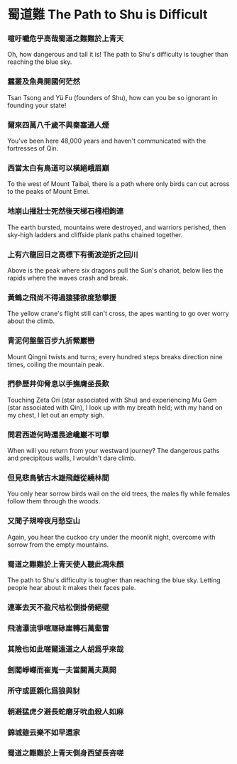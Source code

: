 # 蜀道難 The Path to Shu is Difficult

### 噫吁嚱危乎高哉蜀道之難難於上青天

Oh, how dangerous and tall it is! The path to Shu's difficulty is tougher than reaching the blue sky.

### 蠶叢及魚鳧開國何茫然

Tsan Tsong and Yü Fu (founders of Shu), how can you be so ignorant in founding your state!

### 爾來四萬八千歲不與秦塞通人煙

You've been here 48,000 years and haven't communicated with the fortresses of Qin.

### 西當太白有鳥道可以橫絕峨眉巔

To the west of Mount Taibai, there is a path where only birds can cut across to the peaks of Mount Emei.

### 地崩山摧壯士死然後天梯石棧相鉤連

The earth bursted, mountains were destroyed, and warriors perished, then sky-high ladders and cliffside plank paths chained together.

### 上有六龍回日之高標下有衝波逆折之回川

Above is the peak where six dragons pull the Sun's chariot, below lies the rapids where the waves crash and break.

### 黃鶴之飛尚不得過猿猱欲度愁攀援

The yellow crane's flight still can't cross, the apes wanting to go over worry about the climb.

### 青泥何盤盤百步九折縈巖巒

Mount Qingni twists and turns; every hundred steps breaks direction nine times, coiling the mountain peak.

### 捫參歷井仰脅息以手撫膺坐長歎

Touching Zeta Ori (star associated with Shu) and experiencing Mu Gem (star associated with Qin), I look up with my breath held; with my hand on my chest, I let out an empty sigh.

### 問君西遊何時還畏途巉巖不可攀

When will you return from your westward journey? The dangerous paths and precipitous walls, I wouldn't dare climb.

### 但見悲鳥號古木雄飛雌從繞林間

You only hear sorrow birds wail on the old trees, the males fly while females follow them through the woods.

### 又聞子規啼夜月愁空山

Again, you hear the cuckoo cry under the moonlit night, overcome with sorrow from the empty mountains.

### 蜀道之難難於上青天使人聽此凋朱顏

The path to Shu's difficulty is tougher than reaching the blue sky. Letting people hear about it makes their faces pale.

### 連峯去天不盈尺枯松倒掛倚絕壁

### 飛湍瀑流爭喧豗砯崖轉石萬壑雷

### 其險也如此嗟爾遠道之人胡爲乎來哉

### 劍閣崢嶸而崔嵬一夫當關萬夫莫開

### 所守或匪親化爲狼與豺

### 朝避猛虎夕避長蛇磨牙吮血殺人如麻

### 錦城雖云樂不如早還家

### 蜀道之難難於上青天側身西望長咨嗟

